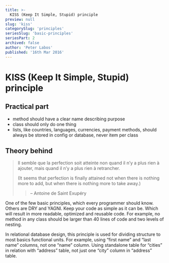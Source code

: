 ```yaml
---
title: >-
  KISS (Keep It Simple, Stupid) principle
preview: null
slug: 'kiss'
categorySlug: 'principles'
seriesSlug: 'basic-principles'
seriesPart: 2
archived: false
author: 'Peter Labos'
published: '16th Mar 2016'
---
```

# KISS (Keep It Simple, Stupid) principle

## Practical part
- method should have a clear name describing purpose
- class should only do one thing
- lists, like countries, languages, currencies, payment methods, should always be stored in config or database, never item per class

## Theory behind
> Il semble que la perfection soit atteinte non quand il n’y a plus rien à ajouter, mais quand il n’y a plus rien à retrancher.
> 
> (It seems that perfection is finally attained not when there is nothing more to add, but when there is nothing more to take away.)
>> – Antoine de Saint Exupéry

One of the few basic principles, which every programmer should know. Others are DRY and YAGNI. Keep your code as simple as it can be. Which will result in more readable, optimized and reusable code. For example, no method in any class should be larger than 40 lines of code and two levels of nesting.

In relational database design, this principle is used for dividing structure to most basics functional units. For example, using “first name” and “last name” columns, not one “name” column. Using standalone table for “cities” in relation with “address” table, not just one “city” column in “address” table.
